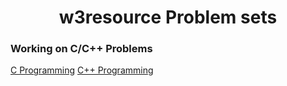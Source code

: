 <h1 align="center">w3resource Problem sets</h1>
<h3>Working on C/C++ Problems</h3>
<a href="https://www.w3resource.com/c-programming-exercises/">C Programming</a>
<a href="https://www.w3resource.com/cpp-exercises/">C++ Programming</a>
